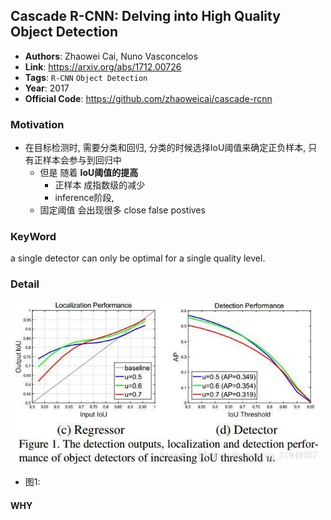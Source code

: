 ## Cascade R-CNN: Delving into High Quality Object Detection
- **Authors**: Zhaowei Cai, Nuno Vasconcelos
- **Link**: https://arxiv.org/abs/1712.00726
- **Tags**: `R-CNN` `Object Detection`
- **Year**: 2017 
- **Official Code**: https://github.com/zhaoweicai/cascade-rcnn

### Motivation
- 在目标检测时, 需要分类和回归, 分类的时候选择IoU阈值来确定正负样本, 只有正样本会参与到回归中  
    - 但是 随着 **IoU阈值的提高**  
        - 正样本 成指数级的减少 
        - inference阶段,  
    - 固定阈值 会出现很多 close false postives   

###  KeyWord
a single detector can only be optimal for a single quality level.    


### Detail

<img src="IMAGE/v2-72c4dd1480d7e4501cbe86e9a1b37b24_r.jpg" alt="drawing" width="500"/>

- 图1: 

#### WHY


